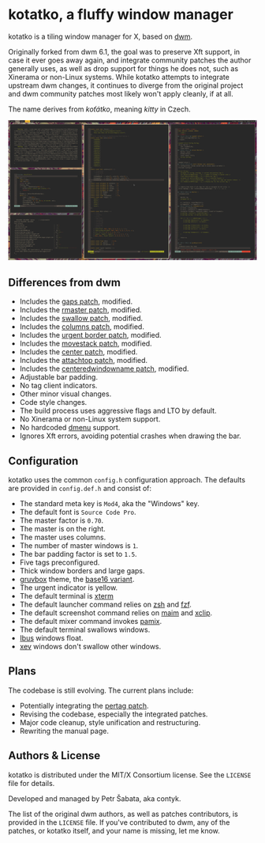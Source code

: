 # kotatko, a fluffy window manager

kotatko is a tiling window manager for X, based on [dwm][1].

Originally forked from dwm 6.1, the goal was to preserve Xft support, in case
it ever goes away again, and integrate community patches the author generally
uses, as well as drop support for things he does not, such as Xinerama or
non-Linux systems.  While kotatko attempts to integrate upstream dwm changes,
it continues to diverge from the original project and dwm community patches
most likely won't apply cleanly, if at all.

The name derives from *koťátko*, meaning *kitty* in Czech.

![Screenshot of the default kotatko interface](/screenshot.png?raw=true)

## Differences from dwm

* Includes the [gaps patch][2], modified.
* Includes the [rmaster patch][3], modified.
* Includes the [swallow patch][4], modified.
* Includes the [columns patch][5], modified.
* Includes the [urgent border patch][6], modified.
* Includes the [movestack patch][7], modified.
* Includes the [center patch][8], modified.
* Includes the [attachtop patch][9], modified.
* Includes the [centeredwindowname patch][10], modified.
* Adjustable bar padding.
* No tag client indicators.
* Other minor visual changes.
* Code style changes.
* The build process uses aggressive flags and LTO by default.
* No Xinerama or non-Linux system support.
* No hardcoded [dmenu][50] support.
* Ignores Xft errors, avoiding potential crashes when drawing the bar.

## Configuration

kotatko uses the common `config.h` configuration approach.  The defaults are
provided in `config.def.h` and consist of:

* The standard meta key is `Mod4`, aka the "Windows" key.
* The default font is `Source Code Pro`.
* The master factor is `0.70`.
* The master is on the right.
* The master uses columns.
* The number of master windows is `1`.
* The bar padding factor is set to `1.5`.
* Five tags preconfigured.
* Thick window borders and large gaps.
* [gruvbox][100] theme, the [base16 variant][101].
* The urgent indicator is yellow.
* The default terminal is [xterm][102]
* The default launcher command relies on [zsh][103] and [fzf][104].
* The default screenshot command relies on [maim][105] and [xclip][106].
* The default mixer command invokes [pamix][107].
* The default terminal swallows windows.
* [Ibus][108] windows float.
* [xev][109] windows don't swallow other windows.

## Plans

The codebase is still evolving.  The current plans include:

* Potentially integrating the [pertag patch][110].
* Revising the codebase, especially the integrated patches.
* Major code cleanup, style unification and restructuring.
* Rewriting the manual page.

## Authors & License

kotatko is distributed under the MIT/X Consortium license.  See the `LICENSE`
file for details.

Developed and managed by Petr Šabata, aka contyk.

The list of the original dwm authors, as well as patches contributors, is
provided in the `LICENSE` file.  If you've contributed to dwm, any of the
patches, or kotatko itself, and your name is missing, let me know.

[1]: https://dwm.suckless.org/
[2]: https://dwm.suckless.org/patches/gaps/
[3]: https://dwm.suckless.org/patches/rmaster/
[4]: https://dwm.suckless.org/patches/swallow/
[5]: https://dwm.suckless.org/patches/columns/
[6]: https://dwm.suckless.org/patches/urgentborder/
[7]: https://dwm.suckless.org/patches/movestack/
[8]: https://dwm.suckless.org/patches/center/
[9]: https://dwm.suckless.org/patches/attachtop/
[10]: https://dwm.suckless.org/patches/centeredwindowname/
[50]: https://tools.suckless.org/dmenu/
[100]: https://github.com/morhetz/gruvbox/
[101]: https://github.com/dawikur/base16-gruvbox-scheme
[102]: https://invisible-island.net/xterm/
[103]: https://www.zsh.org/
[104]: https://github.com/junegunn/fzf/
[105]: https://github.com/naelstrof/maim
[106]: https://github.com/astrand/xclip
[107]: https://github.com/patroclos/PAmix
[108]: https://github.com/ibus/ibus
[109]: https://xorg.freedesktop.org/wiki/
[110]: https://dwm.suckless.org/patches/pertag/
